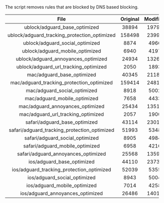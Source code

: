 The script removes rules that are blocked by DNS based blocking.


| File | Original | Modified |
|:----:|:-----:|:-----:|
| ublock/adguard_base_optimized | 38894 | 19794 |
| ublock/adguard_tracking_protection_optimized | 158498 | 23991 |
| ublock/adguard_social_optimized | 8874 | 4966 |
| ublock/adguard_mobile_optimized | 6940 | 4197 |
| ublock/adguard_annoyances_optimized | 24934 | 13261 |
| ublock/adguard_url_tracking_optimized | 2050 | 1893 |
| mac/adguard_base_optimized | 40345 | 21189 |
| mac/adguard_tracking_protection_optimized | 159414 | 24816 |
| mac/adguard_social_optimized | 8918 | 5002 |
| mac/adguard_mobile_optimized | 7658 | 4433 |
| mac/adguard_annoyances_optimized | 25434 | 13519 |
| mac/adguard_url_tracking_optimized | 2057 | 1900 |
| safari/adguard_base_optimized | 43114 | 23017 |
| safari/adguard_tracking_protection_optimized | 51993 | 5348 |
| safari/adguard_social_optimized | 8905 | 4984 |
| safari/adguard_mobile_optimized | 6958 | 4216 |
| safari/adguard_annoyances_optimized | 25568 | 13595 |
| ios/adguard_base_optimized | 44110 | 23736 |
| ios/adguard_tracking_protection_optimized | 52039 | 5355 |
| ios/adguard_social_optimized | 8943 | 5004 |
| ios/adguard_mobile_optimized | 7014 | 4258 |
| ios/adguard_annoyances_optimized | 26486 | 14016 |
